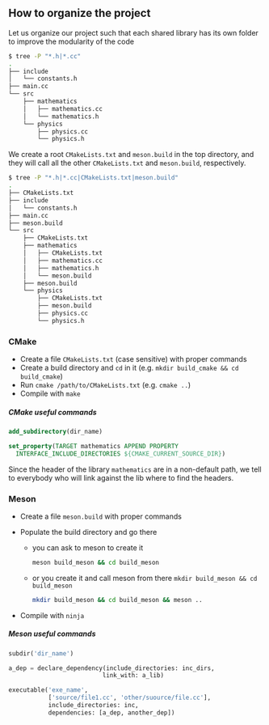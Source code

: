 ## How to organize the project

Let us organize our project such that each shared library has its own folder to improve the modularity of the code

```bash
$ tree -P "*.h|*.cc"
.
├── include
│   └── constants.h
├── main.cc
└── src
    ├── mathematics
    │   ├── mathematics.cc
    │   └── mathematics.h
    └── physics
        ├── physics.cc
        └── physics.h
```

We create a root `CMakeLists.txt` and `meson.build` in the top directory, and they will call all the other `CMakeLists.txt` and `meson.build`, respectively.

```bash
$ tree -P "*.h|*.cc|CMakeLists.txt|meson.build"
.
├── CMakeLists.txt
├── include
│   └── constants.h
├── main.cc
├── meson.build
└── src
    ├── CMakeLists.txt
    ├── mathematics
    │   ├── CMakeLists.txt
    │   ├── mathematics.cc
    │   ├── mathematics.h
    │   └── meson.build
    ├── meson.build
    └── physics
        ├── CMakeLists.txt
        ├── meson.build
        ├── physics.cc
        └── physics.h

```



### CMake

- Create a file `CMakeLists.txt` (case sensitive) with proper commands
- Create a build directory and `cd` in it (e.g. `mkdir build_cmake && cd build_cmake`)
- Run `cmake /path/to/CMakeLists.txt` (e.g. `cmake ..`) 
- Compile with `make`

##### CMake useful commands

```cmake
add_subdirectory(dir_name)

set_property(TARGET mathematics APPEND PROPERTY
  INTERFACE_INCLUDE_DIRECTORIES ${CMAKE_CURRENT_SOURCE_DIR})
```

Since the header of the library `mathematics` are in a non-default path, we tell to everybody who will link against the lib where to find the headers. 

### Meson

- Create a file `meson.build` with proper commands

- Populate the build directory and go there

  - you can ask to meson to create it 

    ```bash
    meson build_meson && cd build_meson
    ```

  - or you create it and call meson from there `mkdir build_meson && cd build_meson`

    ```bash
    mkdir build_meson && cd build_meson && meson ..
    ```

- Compile with `ninja`

##### Meson useful commands

```python
subdir('dir_name')

a_dep = declare_dependency(include_directories: inc_dirs,
                          link_with: a_lib)
```

```python
executable('exe_name', 
           ['source/file1.cc', 'other/suource/file.cc'], 
           include_directories: inc,
           dependencies: [a_dep, another_dep])
```



